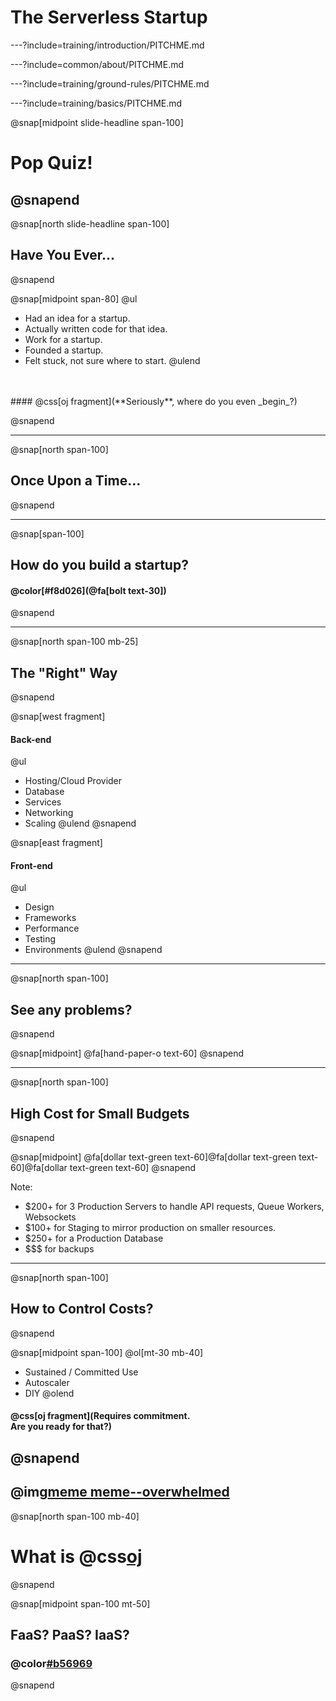 # The Serverless Startup

---?include=training/introduction/PITCHME.md

---?include=common/about/PITCHME.md

---?include=training/ground-rules/PITCHME.md

---?include=training/basics/PITCHME.md

@snap[midpoint slide-headline span-100]
# Pop Quiz!
@snapend
---

@snap[north slide-headline span-100]
## Have You Ever...
@snapend

@snap[midpoint span-80]
@ul
- Had an idea for a startup.
- Actually written code for that idea.
- Work for a startup.
- Founded a startup.
- Felt stuck, not sure where to start.
@ulend

<br/>
<br/>
#### @css[oj fragment](**Seriously**, where do you even _begin_?)

@snapend

---

@snap[north span-100]
## Once Upon a Time...
@snapend

---

@snap[span-100]
## How do you build a startup?
#### @color[#f8d026](@fa[bolt text-30])
@snapend

---

@snap[north span-100 mb-25]
## The "Right" Way
@snapend

@snap[west fragment]
#### Back-end
@ul
- Hosting/Cloud Provider
- Database
- Services
- Networking
- Scaling
@ulend
@snapend

@snap[east fragment]
#### Front-end
@ul
- Design
- Frameworks
- Performance
- Testing
- Environments
@ulend
@snapend

---
@snap[north span-100]
## See any problems?
@snapend

@snap[midpoint]
@fa[hand-paper-o text-60]
@snapend

---
@snap[north span-100]
## High Cost for Small Budgets
@snapend

@snap[midpoint]
@fa[dollar text-green text-60]@fa[dollar text-green text-60]@fa[dollar text-green text-60]
@snapend

Note:
- $200+ for 3 Production Servers to handle API requests, Queue Workers, Websockets
- $100+ for Staging to mirror production on smaller resources.
- $250+ for a Production Database
- $$$ for backups
---
@snap[north span-100]
## How to Control Costs?
@snapend

@snap[midpoint span-100]
@ol[mt-30 mb-40]
- Sustained / Committed Use
- Autoscaler
- DIY
@olend

#### @css[oj fragment](Requires commitment.<br> Are you ready for that?)
@snapend
---
@img[meme meme--overwhelmed](assets/img/overwhelmed.jpg)
---
@snap[north span-100 mb-40]
# What is @css[oj](Serverless?)
@snapend

@snap[midpoint span-100 mt-50]
## FaaS? PaaS? IaaS?
### @color[#b56969](Huh?!)
@snapend
